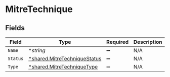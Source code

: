 # MitreTechnique


## Fields

| Field                                                                       | Type                                                                        | Required                                                                    | Description                                                                 |
| --------------------------------------------------------------------------- | --------------------------------------------------------------------------- | --------------------------------------------------------------------------- | --------------------------------------------------------------------------- |
| `Name`                                                                      | **string*                                                                   | :heavy_minus_sign:                                                          | N/A                                                                         |
| `Status`                                                                    | [*shared.MitreTechniqueStatus](../../models/shared/mitretechniquestatus.md) | :heavy_minus_sign:                                                          | N/A                                                                         |
| `Type`                                                                      | [*shared.MitreTechniqueType](../../models/shared/mitretechniquetype.md)     | :heavy_minus_sign:                                                          | N/A                                                                         |